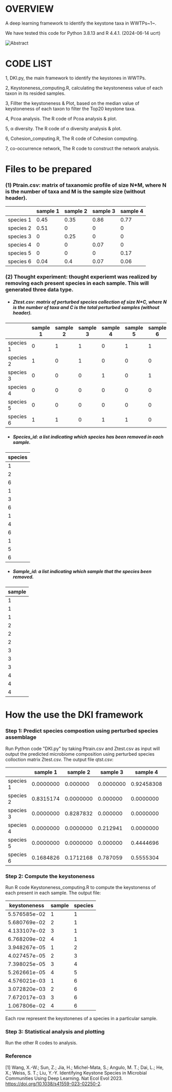 # OVERVIEW

A deep learning framework to identify the keystone taxa in WWTPs~1~. 

We have tested this code for Python 3.8.13 and R 4.4.1. (2024-06-14 ucrt)

![Abstract](.\Abstract.png)





# CODE LIST

1, DKI.py, the main framework to identify the keystones in WWTPs.

2, Keystoneness_computing.R, calculating the keystoneness value of each taxon in its resided samples.

3, Fillter the keystoneness & Plot, based on the median value of keystoneness of each taxon to filter the Top20 keystone taxa.

4, Pcoa analysis. The R code of Pcoa analysis & plot.

5, α diversity. The R code of α diversity analysis & plot.

6, Cohesion_computing.R, The R code of Cohesion computing.

7, co-occurrence network, The R code to construct the network analysis.


# Files to be prepared

### (1) Ptrain.csv: matrix of taxanomic profile of size N*M, where N is the number of taxa and M is the sample size (without header).

|           | sample 1 | sample 2 | sample 3 | sample 4 |
| --------- | -------- | -------- | -------- | -------- |
| species 1 | 0.45     | 0.35     | 0.86     | 0.77     |
| species 2 | 0.51     | 0        | 0        | 0        |
| species 3 | 0        | 0.25     | 0        | 0        |
| species 4 | 0        | 0        | 0.07     | 0        |
| species 5 | 0        | 0        | 0        | 0.17     |
| species 6 | 0.04     | 0.4      | 0.07     | 0.06     |

### (2) Thought experiment: thought experiemt was realized by removing each present species in each sample. This will generated three data type.

* ##### Ztest.csv: matrix of perturbed species collection of size N*C, where N is the number of taxa and C is the total perturbed samples (without header).

|           | sample 1 | sample 2 | sample 3 | sample 4 | sample 5 | sample 6 | sample 7 | sample 8 | sample 9 | sample 10 | sample 11 | sample 12 |
| --------- | -------- | -------- | -------- | -------- | -------- | -------- | -------- | -------- | -------- | --------- | --------- | --------- |
| species 1 | 0        | 1        | 1        | 0        | 1        | 1        | 0        | 1        | 1        | 0         | 1         | 1         |
| species 2 | 1        | 0        | 1        | 0        | 0        | 0        | 0        | 0        | 0        | 0         | 0         | 0         |
| species 3 | 0        | 0        | 0        | 1        | 0        | 1        | 0        | 0        | 0        | 0         | 0         | 0         |
| species 4 | 0        | 0        | 0        | 0        | 0        | 0        | 1        | 0        | 1        | 0         | 0         | 0         |
| species 5 | 0        | 0        | 0        | 0        | 0        | 0        | 0        | 0        | 0        | 1         | 0         | 1         |
| species 6 | 1        | 1        | 0        | 1        | 1        | 0        | 1        | 1        | 0        | 1         | 1         | 0         |

* ##### Species_id: a list indicating which species has been removed in each sample.

| species |
| ------- |
| 1       |
| 2       |
| 6       |
| 1       |
| 3       |
| 6       |
| 1       |
| 4       |
| 6       |
| 1       |
| 5       |
| 6       |

* ##### Sample_id: a list indicating which sample that the species been removed.

| sample |
| ------ |
| 1      |
| 1      |
| 1      |
| 2      |
| 2      |
| 2      |
| 3      |
| 3      |
| 3      |
| 4      |
| 4      |
| 4      |

# How the use the DKI framework

### Step 1: Predict species compostion using perturbed species assemblage

Run Python code "DKI.py" by taking Ptrain.csv and Ztest.csv as input will output the predicted microbiome composition using perturbed species colloction matrix Ztest.csv.
The output file qtst.csv:

|           | sample 1  | sample 2  | sample 3  | sample 4   | sample 5   | sample 6   | sample 7   | sample 8  | sample 9  | sample 10  | sample 11  | sample 12 |
| --------- | --------- | --------- | --------- | ---------- | ---------- | ---------- | ---------- | --------- | --------- | ---------- | ---------- | --------- |
| species 1 | 0.0000000 | 0.000000  | 0.0000000 | 0.92458308 | 0.92458308 | 0.92458308 | 0.9245831  | 0.4725695 | 0.4729691 | 0.91488211 | 0.8053058  | 0.8053058 |
| species 2 | 0.8315174 | 0.0000000 | 0.000000  | 0.0000000  | 0.00000000 | 0.00000000 | 0.00000000 | 0.0000000 | 0.5274305 | 0.0000000  | 0.00000000 | 0.0000000 |
| species 3 | 0.0000000 | 0.8287832 | 0.000000  | 0.0000000  | 0.00000000 | 0.00000000 | 0.00000000 | 0.0000000 | 0.0000000 | 0.5270309  | 0.00000000 | 0.0000000 |
| species 4 | 0.0000000 | 0.0000000 | 0.212941  | 0.0000000  | 0.00000000 | 0.00000000 | 0.00000000 | 0.0000000 | 0.0000000 | 0.0000000  | 0.08511789 | 0.0000000 |
| species 5 | 0.0000000 | 0.0000000 | 0.000000  | 0.4444696  | 0.00000000 | 0.00000000 | 0.00000000 | 0.0000000 | 0.0000000 | 0.0000000  | 0.00000000 | 0.1946942 |
| species 6 | 0.1684826 | 0.1712168 | 0.787059  | 0.5555304  | 0.07541692 | 0.07541692 | 0.07541692 | 0.0754169 | 0.0000000 | 0.0000000  | 0.00000000 | 0.0000000 |

### Step 2: Compute the keystoneness

Run R code Keystoneness_computing.R to compute the keystonenss of each present in each sample. The output file:

| keystoneness | sample | species |
| ------------ | ------ | ------- |
| 5.576585e-02 | 1      | 1       |
| 5.680769e-02 | 2      | 1       |
| 4.133107e-02 | 3      | 1       |
| 6.768209e-02 | 4      | 1       |
| 3.948267e-05 | 1      | 2       |
| 4.027457e-05 | 2      | 3       |
| 7.398025e-05 | 3      | 4       |
| 5.262661e-05 | 4      | 5       |
| 4.576021e-03 | 1      | 6       |
| 3.072820e-03 | 2      | 6       |
| 7.672017e-03 | 3      | 6       |
| 1.067806e-02 | 4      | 6       |

Each row represent the keystonenes of a species in a particular sample.



### Step 3: Statistical analysis and plotting

Run the other R codes to analysis.


### Reference
[1] Wang, X.-W.; Sun, Z.; Jia, H.; Michel-Mata, S.; Angulo, M. T.; Dai, L.; He, X.; Weiss, S. T.; Liu, Y.-Y. Identifying Keystone Species in Microbial Communities Using Deep Learning. Nat Ecol Evol 2023. https://doi.org/10.1038/s41559-023-02250-2.
